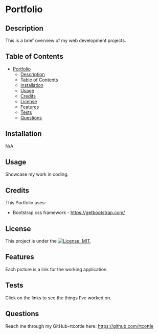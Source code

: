 # Portfolio

## Description

This is a brief overview of my web development projects.

## Table of Contents

- [Portfolio](#portfolio)
  - [Description](#description)
  - [Table of Contents](#table-of-contents)
  - [Installation](#installation)
  - [Usage](#usage)
  - [Credits](#credits)
  - [License](#license)
  - [Features](#features)
  - [Tests](#tests)
  - [Questions](#questions)

## Installation

N/A

## Usage

Showcase my work in coding.

## Credits

This Portfolio uses:

- Bootstrap css framework - https://getbootstrap.com/

## License

This project is under the [![License: MIT](https://img.shields.io/badge/License-MIT-yellow.svg)](https://opensource.org/licenses/MIT).

## Features

Each picture is a link for the working application.

## Tests

Click on the links to see the things I've worked on.

## Questions

Reach me through my GitHub-rtcottle here: https://github.com/rtcottle
